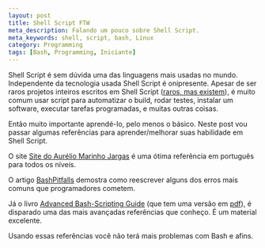 ```yaml
---
layout: post
title: Shell Script FTW
meta_description: Falando um pouco sobre Shell Script.
meta_keywords: shell, script, bash, Linux
category: Programming
tags: [Bash, Programming, Iniciante]
---
```


Shell Script é sem dúvida uma das linguagens mais usadas no mundo. Independente da tecnologia usada Shell Script é onipresente. Apesar de ser raros projetos inteiros escritos em Shell Script ([raros, mas existem](https://github.com/trending?l=bash "Projetos no Github escritos em Shell.")), é muito comum usar script para automatizar o build, rodar testes, instalar um software, executar tarefas programadas, e muitas outras coisas.

Então muito importante aprendé-lo, pelo menos o básico. Neste post vou passar algumas referências para aprender/melhorar suas habilidade em Shell Script.

O site [Site do Aurélio Marinho Jargas](http://aurelio.net/shell/ "Site do Aurélio Marinho Jargas.") é uma ótima referência em português para todos os níveis.

O artigo [BashPitfalls](http://mywiki.wooledge.org/BashPitfalls "Site que explica várioas truques do Shell Script.") demostra como reescrever alguns dos erros mais comuns que programadores cometem.

Já o livro [Advanced Bash-Scripting Guide](http://tldp.org/LDP/abs/html/ "Advanced Bash-Scripting Guide em html.") (que tem uma versão em [pdf](http://www.tldp.org/LDP/abs/abs-guide.pdf "Advanced Bash-Scripting Guide em pdf.")), é disparado uma das mais avançadas referências que conheço. É um material excelente.

Usando essas referências você não terá mais problemas com Bash e afins.
